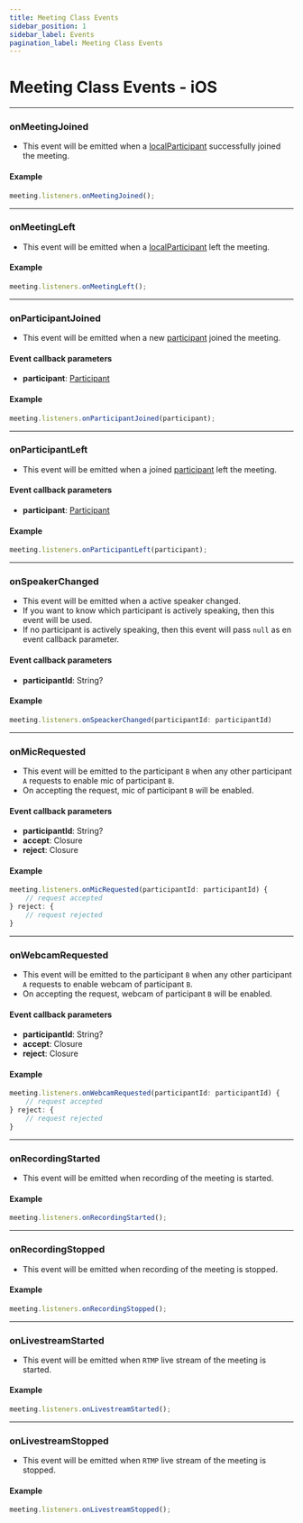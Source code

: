 ```yaml
---
title: Meeting Class Events
sidebar_position: 1
sidebar_label: Events
pagination_label: Meeting Class Events
---
```


# Meeting Class Events - iOS

<div class="sdk-api-ref-only-h4">

---

### onMeetingJoined

- This event will be emitted when a [localParticipant](./properties#localparticipant) successfully joined the meeting.

#### Example

```js
meeting.listeners.onMeetingJoined();
```

---

### onMeetingLeft

- This event will be emitted when a [localParticipant](./properties#localparticipant) left the meeting.

#### Example

```js
meeting.listeners.onMeetingLeft();
```

---

### onParticipantJoined

- This event will be emitted when a new [participant](../participant-class/introduction) joined the meeting.

#### Event callback parameters

- **participant**: [Participant](../participant-class/introduction)

#### Example

```js
meeting.listeners.onParticipantJoined(participant);
```

---

### onParticipantLeft

- This event will be emitted when a joined [participant](../participant-class/introduction) left the meeting.

#### Event callback parameters

- **participant**: [Participant](../participant-class/introduction)

#### Example

```js
meeting.listeners.onParticipantLeft(participant);
```

---

### onSpeakerChanged

- This event will be emitted when a active speaker changed.
- If you want to know which participant is actively speaking, then this event will be used.
- If no participant is actively speaking, then this event will pass `null` as en event callback parameter.

#### Event callback parameters

- **participantId**: String?

#### Example

```js
meeting.listeners.onSpeackerChanged(participantId: participantId)
```

---

### onMicRequested

- This event will be emitted to the participant `B` when any other participant `A` requests to enable mic of participant `B`.
- On accepting the request, mic of participant `B` will be enabled.

#### Event callback parameters

- **participantId**: String?
- **accept**: Closure
- **reject**: Closure

#### Example

```js
meeting.listeners.onMicRequested(participantId: participantId) {
    // request accepted
} reject: {
    // request rejected
}
```

---

### onWebcamRequested

- This event will be emitted to the participant `B` when any other participant `A` requests to enable webcam of participant `B`.
- On accepting the request, webcam of participant `B` will be enabled.

#### Event callback parameters

- **participantId**: String?
- **accept**: Closure
- **reject**: Closure

#### Example

```js
meeting.listeners.onWebcamRequested(participantId: participantId) {
    // request accepted
} reject: {
    // request rejected
}
```

---

### onRecordingStarted

- This event will be emitted when recording of the meeting is started.

#### Example

```js
meeting.listeners.onRecordingStarted();
```

---

### onRecordingStopped

- This event will be emitted when recording of the meeting is stopped.

#### Example

```js
meeting.listeners.onRecordingStopped();
```

---

### onLivestreamStarted

- This event will be emitted when `RTMP` live stream of the meeting is started.

#### Example

```js
meeting.listeners.onLivestreamStarted();
```

---

### onLivestreamStopped

- This event will be emitted when `RTMP` live stream of the meeting is stopped.

#### Example

```js
meeting.listeners.onLivestreamStopped();
```

</div>
